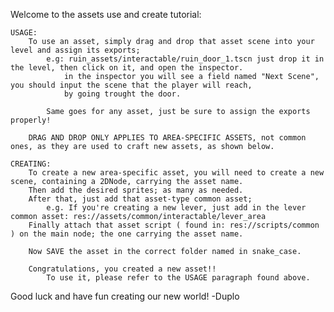 Welcome to the assets use and create tutorial:

	USAGE:
		To use an asset, simply drag and drop that asset scene into your level and assign its exports;
			e.g: ruin_assets/interactable/ruin_door_1.tscn just drop it in the level, then click on it, and open the inspector.
				in the inspector you will see a field named "Next Scene", you should input the scene that the player will reach,
				by going trought the door.
				
			Same goes for any asset, just be sure to assign the exports properly!
			
		DRAG AND DROP ONLY APPLIES TO AREA-SPECIFIC ASSETS, not common ones, as they are used to craft new assets, as shown below.

	CREATING:
		To create a new area-specific asset, you will need to create a new scene, containing a 2DNode, carrying the asset name.
		Then add the desired sprites; as many as needed.
		After that, just add that asset-type common asset; 
			e.g. If you're creating a new lever, just add in the lever common asset: res://assets/common/interactable/lever_area
		Finally attach that asset script ( found in: res://scripts/common ) on the main node; the one carrying the asset name.
	
		Now SAVE the asset in the correct folder named in snake_case.
	
		Congratulations, you created a new asset!!
			To use it, please refer to the USAGE paragraph found above.

Good luck and have fun creating our new world! 
	-Duplo
